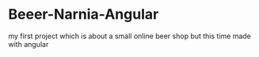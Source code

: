 # Beeer-Narnia-Angular
my first project which is about a small online beer shop but this time made with angular
